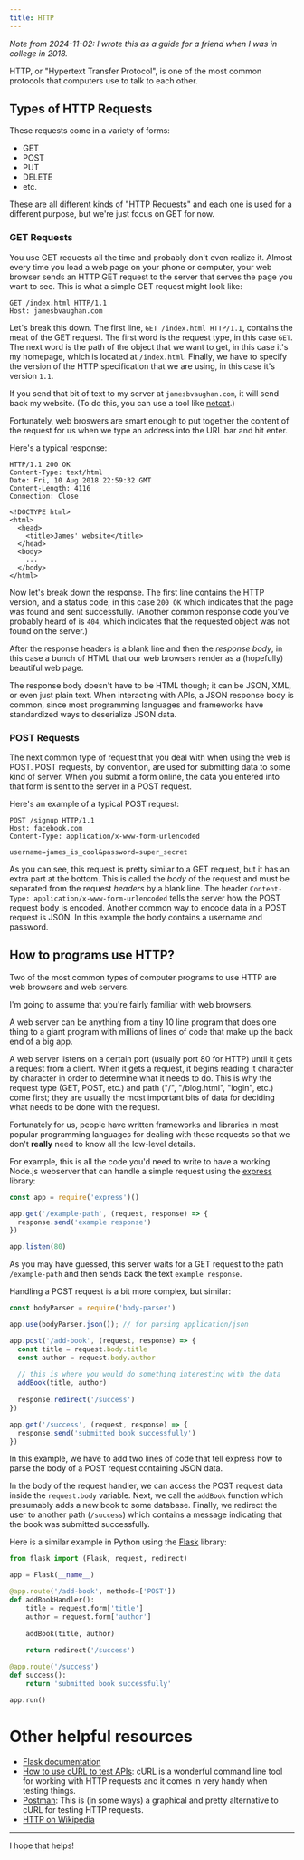 ```yaml
---
title: HTTP
---
```


_Note from 2024-11-02: I wrote this as a guide for a friend when I was in
college in 2018._

HTTP, or "Hypertext Transfer Protocol", is one of the most common protocols
that computers use to talk to each other.

## Types of HTTP Requests

These requests come in a variety of forms:

- GET
- POST
- PUT
- DELETE
- etc.

These are all different kinds of "HTTP Requests" and each one is used for a
different purpose,
but we're just focus on GET for now.

### GET Requests

You use GET requests all the time and probably don't even realize it.
Almost every time you load a web page on your phone or computer,
your web browser sends an HTTP GET request to the server that serves the page
you want to see. This is what a simple GET request might look like:

```HTTP
GET /index.html HTTP/1.1
Host: jamesbvaughan.com
```

Let's break this down.
The first line, `GET /index.html HTTP/1.1`,
contains the meat of the GET request.
The first word is the request type, in this case `GET`.
The next word is the path of the object that we want to get,
in this case it's my homepage, which is located at `/index.html`.
Finally, we have to specify the version of the HTTP specification that
we are using, in this case it's version `1.1`.

If you send that bit of text to my server at `jamesbvaughan.com`,
it will send back my website.
(To do this, you can use a tool like
[netcat](https://en.wikipedia.org/wiki/Netcat).)

Fortunately, web broswers are smart enough to put together the content of the
request for us when we type an address into the URL bar and hit enter.

Here's a typical response:

```HTTP
HTTP/1.1 200 OK
Content-Type: text/html
Date: Fri, 10 Aug 2018 22:59:32 GMT
Content-Length: 4116
Connection: Close

<!DOCTYPE html>
<html>
  <head>
    <title>James' website</title>
  </head>
  <body>
    ...
  </body>
</html>
```

Now let's break down the response.
The first line contains the HTTP version, and a status code,
in this case `200 OK` which indicates that the page was found and sent
successfully.
(Another common response code you've probably heard of is `404`,
which indicates that the requested object was not found on the server.)

After the response headers is a blank line and then the *response body*,
in this case a bunch of HTML that our web browsers render as a
(hopefully) beautiful web page.

The response body doesn't have to be HTML though;
it can be JSON, XML, or even just plain text.
When interacting with APIs, a JSON response body is common,
since most programming languages and frameworks have standardized ways to
deserialize JSON data.

### POST Requests

The next common type of request that you deal with when using the web is POST.
POST requests, by convention, are used for submitting data to some kind of
server. When you submit a form online, the data you entered into that form
is sent to the server in a POST request.

Here's an example of a typical POST request:

```HTTP
POST /signup HTTP/1.1
Host: facebook.com
Content-Type: application/x-www-form-urlencoded

username=james_is_cool&password=super_secret
```

As you can see, this request is pretty similar to a GET request,
but it has an extra part at the bottom. 
This is called the *body* of the request and must be separated from the
request *headers* by a blank line.
The header `Content-Type: application/x-www-form-urlencoded`
tells the server how the POST request body is encoded.
Another common way to encode data in a POST request is JSON.
In this example the body contains a username and password.

## How to programs use HTTP?

Two of the most common types of computer programs to use HTTP are web browsers
and web servers.

I'm going to assume that you're fairly familiar with web browsers.

A web server can be anything from a tiny 10 line program that does one thing
to a giant program with millions of lines of code that make up the back end of
a big app.

A web server listens on a certain port (usually port 80 for HTTP) until it gets
a request from a client.
When it gets a request, it begins reading it character by character in order
to determine what it needs to do.
This is why the request type (GET, POST, etc.) and path ("/", "/blog.html",
"login", etc.) come first;
they are usually the most important bits of data for deciding what needs to be
done with the request.

Fortunately for us, people have written frameworks and libraries in most
popular programming languages for dealing with these requests so that we don't
**really** need to know all the low-level details.

For example, this is all the code you'd need to write to have a working
Node.js webserver that can handle a simple request using the
[express](http://expressjs.com/) library:

```javascript
const app = require('express')()

app.get('/example-path', (request, response) => {
  response.send('example response')
})

app.listen(80)
```

As you may have guessed,
this server waits for a GET request to the path `/example-path`
and then sends back the text `example response`.

Handling a POST request is a bit more complex, but similar:

```javascript
const bodyParser = require('body-parser')

app.use(bodyParser.json()); // for parsing application/json

app.post('/add-book', (request, response) => {
  const title = request.body.title
  const author = request.body.author
  
  // this is where you would do something interesting with the data
  addBook(title, author)
  
  response.redirect('/success')
})

app.get('/success', (request, response) => {
  response.send('submitted book successfully')
})
```

In this example, we have to add two lines of code that tell express
how to parse the body of a POST request containing JSON data.

In the body of the request handler, we can access the POST request data inside
the `request.body` variable.
Next, we call the `addBook` function which presumably adds a new book to some
database.
Finally, we redirect the user to another path (`/success`) which contains a
message indicating that the book was submitted successfully.

Here is a similar example in Python using the
[Flask](https://github.com/pallets/flask/) library:

```python
from flask import (Flask, request, redirect)

app = Flask(__name__)

@app.route('/add-book', methods=['POST'])
def addBookHandler():
    title = request.form['title']
    author = request.form['author']
    
    addBook(title, author)
    
    return redirect('/success')

@app.route('/success')
def success():
    return 'submitted book successfully'

app.run()
```

# Other helpful resources

- [Flask documentation](http://flask.pocoo.org/docs/1.0/quickstart/#redirects-and-errors)
- [How to use cURL to test APIs](http://www.codingpedia.org/ama/how-to-test-a-rest-api-from-command-line-with-curl/): cURL is a wonderful command line tool for working with HTTP requests and it comes in very handy when testing things.
- [Postman](https://www.getpostman.com/): This is (in some ways) a graphical and pretty alternative to cURL for testing HTTP requests.
- [HTTP on Wikipedia](https://en.wikipedia.org/wiki/Hypertext_Transfer_Protocol)

---

I hope that helps!
